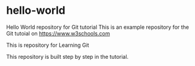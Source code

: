# hello-world
Hello World repository for Git tutorial
This is an example repository for the Git tutoial on https://www.w3schools.com

This is repository for Learning Git

This repository is built step by step in the tutorial.
